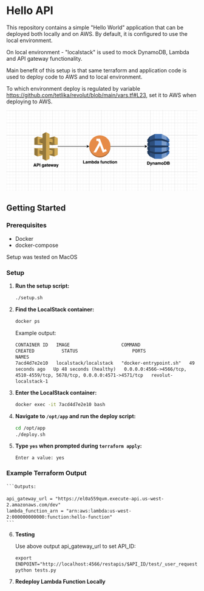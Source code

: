# Hello API

This repository contains a simple "Hello World" application that can be deployed both locally and on AWS. By default, it is configured to use the local environment. 

On local environment - "localstack" is used to mock DynamoDB, Lambda and API gateway functionality.

Main benefit of this setup is that same terraform and application code is used to deploy code to AWS and to local environment. 

To which environment deploy is regulated by variable https://github.com/tetlika/revolut/blob/main/vars.tf#L23, set it to AWS when deploying to AWS.

![AWS Architecture Diagram](https://github.com/tetlika/revolut/blob/main/diagram.png)

## Getting Started

### Prerequisites

- Docker
- docker-compose

Setup was tested on MacOS

### Setup

1. **Run the setup script:**

    ```sh
    ./setup.sh
    ```

2. **Find the LocalStack container:**

    ```sh
    docker ps
    ```

    Example output:

    ```plaintext
    CONTAINER ID   IMAGE                   COMMAND                  CREATED          STATUS                    PORTS                                                                     NAMES
    7acd4d7e2e10   localstack/localstack   "docker-entrypoint.sh"   49 seconds ago   Up 48 seconds (healthy)   0.0.0.0:4566->4566/tcp, 4510-4559/tcp, 5678/tcp, 0.0.0.0:4571->4571/tcp   revolut-localstack-1
    ```

3. **Enter the LocalStack container:**

    ```sh
    docker exec -it 7acd4d7e2e10 bash
    ```

4. **Navigate to `/opt/app` and run the deploy script:**

    ```sh
    cd /opt/app
    ./deploy.sh
    ```

5. **Type `yes` when prompted during `terraform apply`:**

    ```plaintext
    Enter a value: yes
    ```

### Example Terraform Output

    ```Outputs:

    api_gateway_url = "https://el0a559qum.execute-api.us-west-2.amazonaws.com/dev"
    lambda_function_arn = "arn:aws:lambda:us-west-2:000000000000:function:hello-function"
    ```

6. **Testing**

    Use above output api_gateway_url to set API_ID:

    ```export API_ID="el0a559qum"
    export ENDPOINT="http://localhost:4566/restapis/$API_ID/test/_user_request_/hello"
    python tests.py
    ```
7. **Redeploy Lambda Function Locally**
